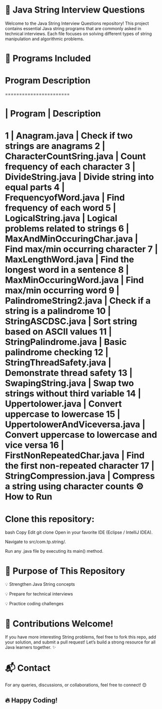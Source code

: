 🚀 Java String Interview Questions
========================================
Welcome to the Java String Interview Questions repository!
This project contains essential Java string programs that are commonly asked in technical interviews.
Each file focuses on solving different types of string manipulation and algorithmic problems.

📝 Programs Included
=====================

#	Program	Description
=======================
# | Program | Description
1 | Anagram.java | Check if two strings are anagrams
2 | CharacterCountSring.java | Count frequency of each character
3 | DivideString.java | Divide string into equal parts
4 | FrequencyofWord.java | Find frequency of each word
5 | LogicalString.java | Logical problems related to strings
6 | MaxAndMinOccuringChar.java | Find max/min occurring character
7 | MaxLengthWord.java | Find the longest word in a sentence
8 | MaxMinOccuringWord.java | Find max/min occurring word
9 | PalindromeString2.java | Check if a string is a palindrome
10 | StringASCDSC.java | Sort string based on ASCII values
11 | StringPalindrome.java | Basic palindrome checking
12 | StringThreadSafety.java | Demonstrate thread safety
13 | SwapingString.java | Swap two strings without third variable
14 | Uppertolower.java | Convert uppercase to lowercase
15 | UppertolowerAndViceversa.java | Convert uppercase to lowercase and vice versa
16 | FirstNonRepeatedChar.java | Find the first non-repeated character
17 | StringCompression.java | Compress a string using character counts
⚙️ How to Run
==============
Clone this repository:
=====================

bash
Copy
Edit
git clone <repository-url>
Open in your favorite IDE (Eclipse / IntelliJ IDEA).

Navigate to src/com.tp.string/.

Run any .java file by executing its main() method.

🎯 Purpose of This Repository
=================================
💡 Strengthen Java String concepts

💡 Prepare for technical interviews

💡 Practice coding challenges

🤝 Contributions Welcome!
============================
If you have more interesting String problems,
feel free to fork this repo, add your solution, and submit a pull request!
Let’s build a strong resource for all Java learners together. ✨

📬 Contact
==========
For any queries, discussions, or collaborations, feel free to connect! 😊

🔥 Happy Coding!
-------------------
